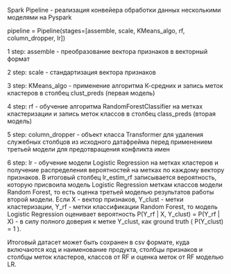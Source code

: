 Spark Pipeline - реализация конвейера обработки данных несколькими моделями на Pyspark

pipeline = Pipeline(stages=[assemble, scale, KMeans_algo, rf, column_dropper, lr])

1 step: assemble - преобразование вектора признаков в векторный формат

2 step: scale - стандартизация вектора признаков

3 step: KMeans_algo - применение алгоритма К-средних и запись меток кластеров в столбец clust_preds (первая модель)

4 step: rf - обучение алгоритма RandomForestClassifier на метках кластеризации и запись меток классов в столбец class_preds (вторая модель)

5 step: column_dropper - объект класса Transformer для удаления служебных столбцов из исходного датафрейма перед применением третьей модели для предотвращения конфликта имен

6 step: lr - обучение модели Logistic Regression на метках кластеров и получение распределения вероятностей на метках по каждому вектору признаков. В итоговый столбец lr_estim_rf записывается вероятность, которую присвоила модель Logistic Regression меткам классов модели Random Forest, то есть оценка третьей моделью результатов работы второй модели. Если X - вектор признаков, Y_clust - метки кластеризации, Y_rf - метки классификации Random Forest, то модель Logistic Regression оценивает вероятность P(Y_rf | X, Y_clust) = P(Y_rf | X) - в силу полного доверия к метке Y_clust, как ground truth ( P(Y_clust) = 1 ).

Итоговый датасет может быть сохранен в csv формате, куда включаются код и наименование продукта, столбцы признаков и столбцы меток кластеров, классов от RF и оценка меток от RF моделью LR.
